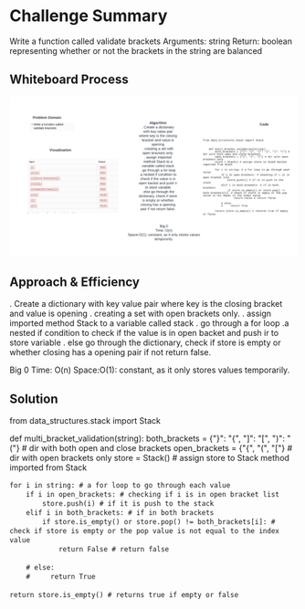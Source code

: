 # Challenge Summary
Write a function called validate brackets
Arguments: string
Return: boolean
representing whether or not the brackets in the string are balanced

## Whiteboard Process
![](stack-queue-brackets.png)

## Approach & Efficiency

. Create a dictionary with key value pair where key is the closing bracket and value is opening
. creating a set with open brackets only.
. assign imported method Stack to a variable called stack
. go through a for loop
.a nested if condition to check if the value is in open backet and push ir to store variable
. else go through the dictionary, check if store is empty or whether closing has a opening pair if not return false.

Big 0
Time: O(n)
Space:O(1): constant, as it only stores values temporarily.







## Solution
from data_structures.stack import Stack


def multi_bracket_validation(string):
    both_brackets = {"}": "{", "]": "[", ")": "("} # dir with both open and close brackets
    open_brackets = {"{", "(", "["} # dir with open brackets only
    store = Stack() # assign store to Stack method imported from Stack

    for i in string: # a for loop to go through each value
        if i in open_brackets: # checking if i is in open bracket list
            store.push(i) # if it is push to the stack
        elif i in both_brackets: # if in both brackets
            if store.is_empty() or store.pop() != both_brackets[i]: # check if store is empty or the pop value is not equal to the index value
                return False # return false

        # else:
        #     return True

    return store.is_empty() # returns true if empty or false
